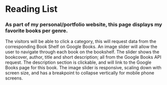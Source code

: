 # Reading List
### As part of my personal/portfolio website, this page displays my favorite books per genre.

The visitors will be able to click a category, this will request data from the corresponding Book Shelf on Google Books.
An image slider will allow the user to navigate through each book on the bookshelf.
The slider shows the bookcover, author, title and short description; all from the Google Books API request.
The description section is clickable, and will link to the Google Books page for this book.
The image slider is responsive, scaling down with screen size, and has a breakpoint to collapse vertically for mobile phone screens.



